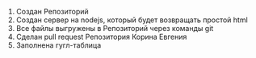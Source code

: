 1. Создан Репозиторий
2. Создан сервер на nodejs, который будет возвращать простой html
3. Все файлы выгружены в Репозиторий через команды git
4. Сделан pull request Репозитория Корина Евгения
5. Заполнена гугл-таблица 
